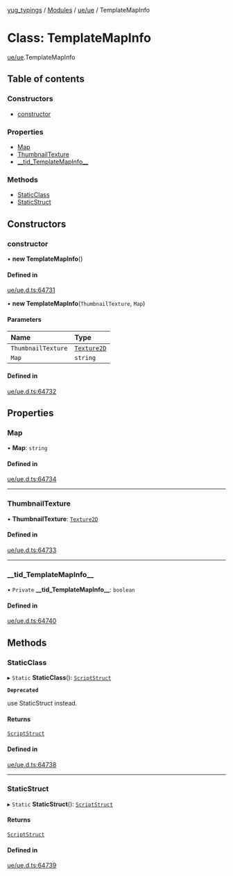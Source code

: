 [yug_typings](../README.md) / [Modules](../modules.md) / [ue/ue](../modules/ue_ue.md) / TemplateMapInfo

# Class: TemplateMapInfo

[ue/ue](../modules/ue_ue.md).TemplateMapInfo

## Table of contents

### Constructors

- [constructor](ue_ue.TemplateMapInfo.md#constructor)

### Properties

- [Map](ue_ue.TemplateMapInfo.md#map)
- [ThumbnailTexture](ue_ue.TemplateMapInfo.md#thumbnailtexture)
- [\_\_tid\_TemplateMapInfo\_\_](ue_ue.TemplateMapInfo.md#__tid_templatemapinfo__)

### Methods

- [StaticClass](ue_ue.TemplateMapInfo.md#staticclass)
- [StaticStruct](ue_ue.TemplateMapInfo.md#staticstruct)

## Constructors

### constructor

• **new TemplateMapInfo**()

#### Defined in

[ue/ue.d.ts:64731](https://github.com/YugMetaverse/yug_typings/blob/b7d9b19/ue/ue.d.ts#L64731)

• **new TemplateMapInfo**(`ThumbnailTexture`, `Map`)

#### Parameters

| Name | Type |
| :------ | :------ |
| `ThumbnailTexture` | [`Texture2D`](ue_ue.Texture2D.md) |
| `Map` | `string` |

#### Defined in

[ue/ue.d.ts:64732](https://github.com/YugMetaverse/yug_typings/blob/b7d9b19/ue/ue.d.ts#L64732)

## Properties

### Map

• **Map**: `string`

#### Defined in

[ue/ue.d.ts:64734](https://github.com/YugMetaverse/yug_typings/blob/b7d9b19/ue/ue.d.ts#L64734)

___

### ThumbnailTexture

• **ThumbnailTexture**: [`Texture2D`](ue_ue.Texture2D.md)

#### Defined in

[ue/ue.d.ts:64733](https://github.com/YugMetaverse/yug_typings/blob/b7d9b19/ue/ue.d.ts#L64733)

___

### \_\_tid\_TemplateMapInfo\_\_

• `Private` **\_\_tid\_TemplateMapInfo\_\_**: `boolean`

#### Defined in

[ue/ue.d.ts:64740](https://github.com/YugMetaverse/yug_typings/blob/b7d9b19/ue/ue.d.ts#L64740)

## Methods

### StaticClass

▸ `Static` **StaticClass**(): [`ScriptStruct`](ue_ue.ScriptStruct.md)

**`Deprecated`**

use StaticStruct instead.

#### Returns

[`ScriptStruct`](ue_ue.ScriptStruct.md)

#### Defined in

[ue/ue.d.ts:64738](https://github.com/YugMetaverse/yug_typings/blob/b7d9b19/ue/ue.d.ts#L64738)

___

### StaticStruct

▸ `Static` **StaticStruct**(): [`ScriptStruct`](ue_ue.ScriptStruct.md)

#### Returns

[`ScriptStruct`](ue_ue.ScriptStruct.md)

#### Defined in

[ue/ue.d.ts:64739](https://github.com/YugMetaverse/yug_typings/blob/b7d9b19/ue/ue.d.ts#L64739)
